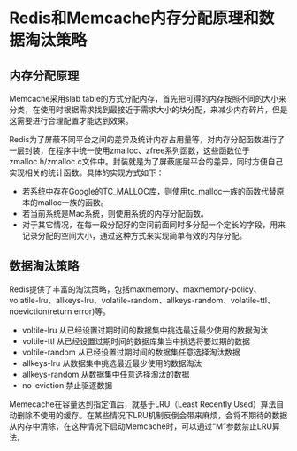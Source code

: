 # Redis和Memcache内存分配原理和数据淘汰策略
## 内存分配原理
Memcache采用slab table的方式分配内存，首先把可得的内存按照不同的大小来分类，在使用时根据需求找到最接近于需求大小的块分配，来减少内存碎片，但是这需要进行合理配置才能达到效果。

Redis为了屏蔽不同平台之间的差异及统计内存占用量等，对内存分配函数进行了一层封装，在程序中统一使用zmalloc、zfree系列函数，这些函数位于zmalloc.h/zmalloc.c文件中。封装就是为了屏蔽底层平台的差异，同时方便自己实现相关的统计函数。具体的实现方式如下：
- 若系统中存在Google的TC_MALLOC库，则使用tc_malloc一族的函数代替原本的malloc一族的函数。
- 若当前系统是Mac系统，则使用系统的内存分配函数。
- 对于其它情况，在每一段分配好的空间前面同时多分配一个定长的字段，用来记录分配的空间大小，通过这种方式来实现简单有效的内存分配。


## 数据淘汰策略
Redis提供了丰富的淘汰策略，包括maxmemory、maxmemory-policy、volatile-lru、allkeys-lru、volatile-random、allkeys-random、volatile-ttl、noeviction(return error)等。
- voltile-lru 从已经设置过期时间的数据集中挑选最近最少使用的数据淘汰
- voltile-ttl 从已经设置过期时间的数据库集当中挑选将要过期的数据
- voltile-random 从已经设置过期时间的数据集任意选择淘汰数据
- allkeys-lru 从数据集中挑选最近最少使用的数据淘汰
- allkeys-random 从数据集中任意选择淘汰的数据
- no-eviction 禁止驱逐数据

Memecache在容量达到指定值后，就基于LRU（Least Recently Used）算法自动删除不使用的缓存。在某些情况下LRU机制反倒会带来麻烦，会将不期待的数据从内存中清除，在这种情况下启动Memcache时，可以通过“M”参数禁止LRU算法。


